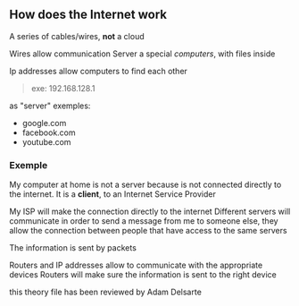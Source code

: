 ## How does the Internet work

A series of cables/wires, **not** a cloud

Wires allow communication
Server a special _computers_, with files inside

Ip addresses allow computers to find each other

> exe: 192.168.128.1

as "server" exemples:

- google.com
- facebook.com
- youtube.com

### Exemple

My computer at home is not a server because is not connected directly to the internet. It is a **client**, to an Internet Service Provider

My ISP will make the connection directly to the internet
Different servers will communicate in order to send a message from me to someone else, they allow the connection between people that have access to the same servers

The information is sent by packets

Routers and IP addresses allow to communicate with the appropriate devices
Routers will make sure the information is sent to the right device

this theory file has been reviewed by Adam Delsarte
